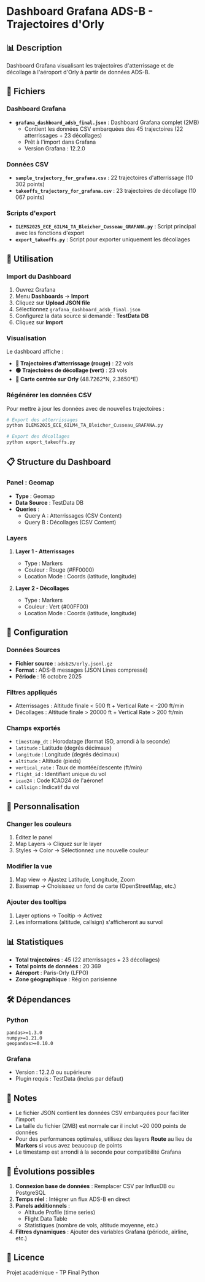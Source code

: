 # Dashboard Grafana ADS-B - Trajectoires d'Orly

## 📊 Description

Dashboard Grafana visualisant les trajectoires d'atterrissage et de décollage à l'aéroport d'Orly à partir de données ADS-B.

## 📁 Fichiers

### Dashboard Grafana
- **`grafana_dashboard_adsb_final.json`** : Dashboard Grafana complet (2MB)
  - Contient les données CSV embarquées des 45 trajectoires (22 atterrissages + 23 décollages)
  - Prêt à l'import dans Grafana
  - Version Grafana : 12.2.0

### Données CSV
- **`sample_trajectory_for_grafana.csv`** : 22 trajectoires d'atterrissage (10 302 points)
- **`takeoffs_trajectory_for_grafana.csv`** : 23 trajectoires de décollage (10 067 points)

### Scripts d'export
- **`ILEMS2025_ECE_6ILM4_TA_Bleicher_Cusseau_GRAFANA.py`** : Script principal avec les fonctions d'export
- **`export_takeoffs.py`** : Script pour exporter uniquement les décollages

## 🚀 Utilisation

### Import du Dashboard

1. Ouvrez Grafana
2. Menu **Dashboards** → **Import**
3. Cliquez sur **Upload JSON file**
4. Sélectionnez `grafana_dashboard_adsb_final.json`
5. Configurez la data source si demandé : **TestData DB**
6. Cliquez sur **Import**

### Visualisation

Le dashboard affiche :
- **🔴 Trajectoires d'atterrissage (rouge)** : 22 vols
- **🟢 Trajectoires de décollage (vert)** : 23 vols
- **📍 Carte centrée sur Orly** (48.7262°N, 2.3650°E)

### Régénérer les données CSV

Pour mettre à jour les données avec de nouvelles trajectoires :

```bash
# Export des atterrissages
python ILEMS2025_ECE_6ILM4_TA_Bleicher_Cusseau_GRAFANA.py

# Export des décollages
python export_takeoffs.py
```

## 📋 Structure du Dashboard

### Panel : Geomap
- **Type** : Geomap
- **Data Source** : TestData DB
- **Queries** :
  - Query A : Atterrissages (CSV Content)
  - Query B : Décollages (CSV Content)

### Layers
1. **Layer 1 - Atterrissages**
   - Type : Markers
   - Couleur : Rouge (#FF0000)
   - Location Mode : Coords (latitude, longitude)

2. **Layer 2 - Décollages**
   - Type : Markers
   - Couleur : Vert (#00FF00)
   - Location Mode : Coords (latitude, longitude)

## 🔧 Configuration

### Données Sources
- **Fichier source** : `adsb25/orly.jsonl.gz`
- **Format** : ADS-B messages (JSON Lines compressé)
- **Période** : 16 octobre 2025

### Filtres appliqués
- Atterrissages : Altitude finale < 500 ft + Vertical Rate < -200 ft/min
- Décollages : Altitude finale > 20000 ft + Vertical Rate > 200 ft/min

### Champs exportés
- `timestamp_dt` : Horodatage (format ISO, arrondi à la seconde)
- `latitude` : Latitude (degrés décimaux)
- `longitude` : Longitude (degrés décimaux)
- `altitude` : Altitude (pieds)
- `vertical_rate` : Taux de montée/descente (ft/min)
- `flight_id` : Identifiant unique du vol
- `icao24` : Code ICAO24 de l'aéronef
- `callsign` : Indicatif du vol

## 🎨 Personnalisation

### Changer les couleurs
1. Éditez le panel
2. Map Layers → Cliquez sur le layer
3. Styles → Color → Sélectionnez une nouvelle couleur

### Modifier la vue
1. Map view → Ajustez Latitude, Longitude, Zoom
2. Basemap → Choisissez un fond de carte (OpenStreetMap, etc.)

### Ajouter des tooltips
1. Layer options → Tooltip → Activez
2. Les informations (altitude, callsign) s'afficheront au survol

## 📊 Statistiques

- **Total trajectoires** : 45 (22 atterrissages + 23 décollages)
- **Total points de données** : 20 369
- **Aéroport** : Paris-Orly (LFPO)
- **Zone géographique** : Région parisienne

## 🛠️ Dépendances

### Python
```
pandas>=1.3.0
numpy>=1.21.0
geopandas>=0.10.0
```

### Grafana
- Version : 12.2.0 ou supérieure
- Plugin requis : TestData (inclus par défaut)

## 📝 Notes

- Le fichier JSON contient les données CSV embarquées pour faciliter l'import
- La taille du fichier (2MB) est normale car il inclut ~20 000 points de données
- Pour des performances optimales, utilisez des layers **Route** au lieu de **Markers** si vous avez beaucoup de points
- Le timestamp est arrondi à la seconde pour compatibilité Grafana

## 🔗 Évolutions possibles

1. **Connexion base de données** : Remplacer CSV par InfluxDB ou PostgreSQL
2. **Temps réel** : Intégrer un flux ADS-B en direct
3. **Panels additionnels** :
   - Altitude Profile (time series)
   - Flight Data Table
   - Statistiques (nombre de vols, altitude moyenne, etc.)
4. **Filtres dynamiques** : Ajouter des variables Grafana (période, airline, etc.)

## 📄 Licence

Projet académique - TP Final Python
